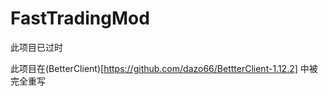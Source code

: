 # FastTradingMod

此项目已过时

此项目在(BetterClient)[https://github.com/dazo66/BettterClient-1.12.2] 中被完全重写
